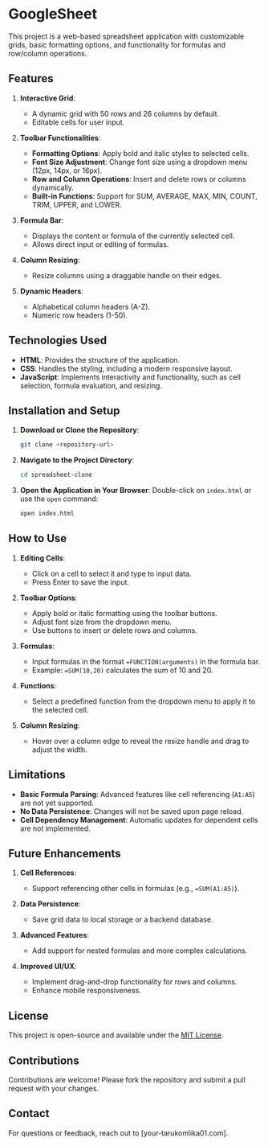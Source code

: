 # GoogleSheet

This project is a web-based spreadsheet application with customizable grids, basic formatting options, and functionality for formulas and row/column operations.

## Features

1. **Interactive Grid**:
   - A dynamic grid with 50 rows and 26 columns by default.
   - Editable cells for user input.

2. **Toolbar Functionalities**:
   - **Formatting Options**: Apply bold and italic styles to selected cells.
   - **Font Size Adjustment**: Change font size using a dropdown menu (12px, 14px, or 16px).
   - **Row and Column Operations**: Insert and delete rows or columns dynamically.
   - **Built-in Functions**: Support for SUM, AVERAGE, MAX, MIN, COUNT, TRIM, UPPER, and LOWER.

3. **Formula Bar**:
   - Displays the content or formula of the currently selected cell.
   - Allows direct input or editing of formulas.

4. **Column Resizing**:
   - Resize columns using a draggable handle on their edges.

5. **Dynamic Headers**:
   - Alphabetical column headers (A-Z).
   - Numeric row headers (1-50).

## Technologies Used

- **HTML**: Provides the structure of the application.
- **CSS**: Handles the styling, including a modern responsive layout.
- **JavaScript**: Implements interactivity and functionality, such as cell selection, formula evaluation, and resizing.

## Installation and Setup

1. **Download or Clone the Repository**:
   ```bash
   git clone <repository-url>
   ```

2. **Navigate to the Project Directory**:
   ```bash
   cd spreadsheet-clone
   ```

3. **Open the Application in Your Browser**:
   Double-click on `index.html` or use the `open` command:
   ```bash
   open index.html
   ```

## How to Use

1. **Editing Cells**:
   - Click on a cell to select it and type to input data.
   - Press Enter to save the input.

2. **Toolbar Options**:
   - Apply bold or italic formatting using the toolbar buttons.
   - Adjust font size from the dropdown menu.
   - Use buttons to insert or delete rows and columns.

3. **Formulas**:
   - Input formulas in the format `=FUNCTION(arguments)` in the formula bar.
   - Example: `=SUM(10,20)` calculates the sum of 10 and 20.

4. **Functions**:
   - Select a predefined function from the dropdown menu to apply it to the selected cell.

5. **Column Resizing**:
   - Hover over a column edge to reveal the resize handle and drag to adjust the width.

## Limitations

- **Basic Formula Parsing**: Advanced features like cell referencing (`A1:A5`) are not yet supported.
- **No Data Persistence**: Changes will not be saved upon page reload.
- **Cell Dependency Management**: Automatic updates for dependent cells are not implemented.

## Future Enhancements

1. **Cell References**:
   - Support referencing other cells in formulas (e.g., `=SUM(A1:A5)`).

2. **Data Persistence**:
   - Save grid data to local storage or a backend database.

3. **Advanced Features**:
   - Add support for nested formulas and more complex calculations.

4. **Improved UI/UX**:
   - Implement drag-and-drop functionality for rows and columns.
   - Enhance mobile responsiveness.

## License

This project is open-source and available under the [MIT License](LICENSE).

## Contributions

Contributions are welcome! Please fork the repository and submit a pull request with your changes.

## Contact

For questions or feedback, reach out to [your-tarukomlika01.com].

